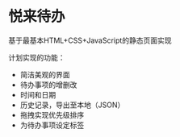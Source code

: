 # 悦来待办

基于最基本HTML+CSS+JavaScript的静态页面实现

计划实现的功能：

- 简洁美观的界面
- 待办事项的增删改
- 时间和日期
- 历史记录，导出至本地（JSON）
- 拖拽实现优先级排序
- 为待办事项设定标签